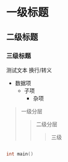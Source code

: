 # 一级标题
## 二级标题
### 三级标题


测试文本
换行/转义<br>

* 数据项
  * 子项
    * 杂项

> 一级分层
>> 二级分层
>>> 三级

```c

int main()
```

